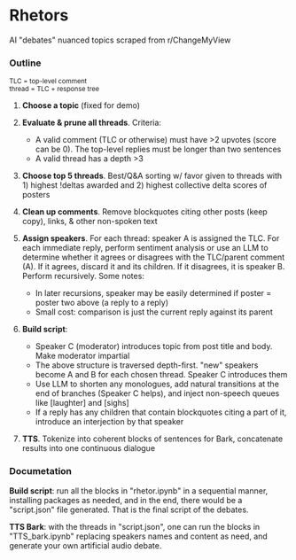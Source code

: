 # Rhetors
AI "debates" nuanced topics scraped from r/ChangeMyView

### Outline
<sub>TLC = top-level comment   
thread = TLC + response tree</sub>
1. **Choose a topic** (fixed for demo)
2. **Evaluate & prune all threads**. Criteria:
	- A valid comment (TLC or otherwise) must have >2 upvotes (score can be 0). The top-level replies must be longer than two sentences
	- A valid thread has a depth >3
2. **Choose top 5 threads**. Best/Q&A sorting w/ favor given to threads with 1) highest !deltas awarded and 2) highest collective delta scores of posters

3. **Clean up comments**. Remove blockquotes citing other posts (keep copy), links, & other non-spoken text
4. **Assign speakers**. For each thread: speaker A is assigned the TLC.
   For each immediate reply, perform sentiment analysis or use an LLM to determine whether it agrees or disagrees with the TLC/parent comment (A).
   If it agrees, discard it and its children. If it disagrees, it is speaker B.
   Perform recursively. Some notes:
    - In later recursions, speaker may be easily determined if poster = poster two above (a reply to a reply)
   - Small cost: comparison is just the current reply against its parent

5. **Build script**:
   - Speaker C (moderator) introduces topic from post title and body. Make moderator impartial
   - The above structure is traversed depth-first. "new" speakers become A and B for each chosen thread. Speaker C introduces them
   - Use LLM to shorten any monologues, add natural transitions at the end of branches (Speaker C helps), and inject non-speech queues like [laughter] and [sighs]
   - If a reply has any children that contain blockquotes citing a part of it, introduce an interjection by that speaker
6. **TTS**. Tokenize into coherent blocks of sentences for Bark, concatenate results into one continuous dialogue


### Documetation

**Build script**:  run all the blocks in "rhetor.ipynb" in a sequential manner, installing packages as needed, and in the end, there would be a "script.json" file generated. That is the final script of the debates.

**TTS Bark**:  with the threads in "script.json", one can run the blocks in "TTS_bark.ipynb" replacing speakers names and content as need, and generate your own artificial audio debate.